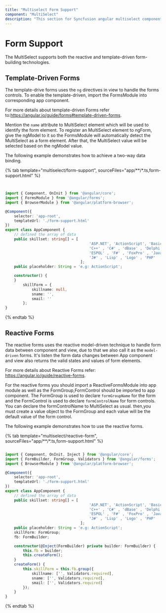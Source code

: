 ```yaml
---
title: "Multiselect Form Support"
component: "MultiSelect"
description: "This section for Syncfusion angular multiselect component demonstrates HTML forms support, template-driven forms support, and reactive forms support."
---
```


# Form Support

The MultiSelect supports both the reactive and template-driven form-building technologies.

## Template-Driven Forms

The template-drive forms uses the `ng` directives in view to handle the forms controls.
To enable the template-driven,  import the FormsModule into corresponding app component.

For more details about template-driven Forms refer to:<https://angular.io/guide/forms#template-driven-forms>.

 Mention the `name` attribute to MultiSelect element which will be used to identify the
  form element. To register an MultiSelect element to ngForm,  give the ngModel  to it
  so the FormsModule will  automatically detect the MultiSelect as a form element.
  After that, the MultiSelect value will be selected based on the ngModel value.

The following example  demonstrates how to achieve a two-way data binding.

{% tab template="multiselect/form-support", sourceFiles="app/**/*.ts,form-support.html" %}

```typescript


import { Component, OnInit } from '@angular/core';
import { FormsModule } from '@angular/forms';
import { BrowserModule } from '@angular/platform-browser';

@Component({
    selector: 'app-root',
    templateUrl: './form-support.html'
})
export class AppComponent {
    // defined the array of data
    public skillset: string[] = [
                                      'ASP.NET', 'ActionScript', 'Basic',
                                      'C++' , 'C#' , 'dBase' , 'Delphi' ,
                                      'ESPOL' , 'F#' , 'FoxPro' , 'Java',
                                      'J#' , 'Lisp' , 'Logo' , 'PHP'
                                  ];
    public placeholder: String = 'e.g: ActionScript';

    constructor() {
    }
        skillForm = {
            skillname: null,
            sname: '',
            smail: ''
        };
}


```

{% endtab %}

## Reactive Forms

The reactive forms uses the reactive model-driven technique to handle
 form data between component and view, due to that we also call it as
 the `model-driven` forms. It's listen the form data changes between
 App component and view also returns the valid states and values of form elements.

For more details about Reactive Forms refer: <https://angular.io/guide/reactive-forms>.

For the reactive forms you should import a ReactiveFormsModule
 into app module as well as the FormGroup,FormControl should be
 imported to app component. The FormGroup is used to declare
 `formGroupName` for the form and the FormControl is used to
 declare `formControlName` for form controls.
 You can declare the formControlName to MultiSelect as usual.
 then,you must create a value object to the FormGroup and
 each value will be the default value of the form control.

The following example demonstrates  how to use the reactive forms.

{% tab template="multiselect/reactive-form", sourceFiles="app/**/*.ts,form-support.html" %}

```typescript

import { Component, OnInit, Inject } from '@angular/core';
import { FormBuilder, FormGroup, Validators } from '@angular/forms';
import { BrowserModule } from '@angular/platform-browser';

@Component({
    selector: 'app-root',
    templateUrl: './form-support.html'
})
export class AppComponent {
    // defined the array of data
    public skillset: string[] = [
                                      'ASP.NET', 'ActionScript', 'Basic',
                                      'C++' , 'C#' , 'dBase' , 'Delphi' ,
                                      'ESPOL' , 'F#' , 'FoxPro' , 'Java',
                                      'J#' , 'Lisp' , 'Logo' , 'PHP'
                                  ];
    public placeholder: String = 'e.g: ActionScript';
    skillForm: FormGroup;
    fb: FormBuilder;

    constructor(@Inject(FormBuilder) private builder: FormBuilder) {
        this.fb = builder;
        this.createForm();
    }
    createForm() {
        this.skillForm = this.fb.group({
            skillname: ['', Validators.required],
            sname: ['', Validators.required],
            smail: ['', Validators.required]
        });
    }
}


```

{% endtab %}